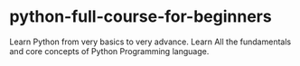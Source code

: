 # python-full-course-for-beginners
Learn Python from very basics to very advance. Learn All the fundamentals and core concepts of Python Programming language.
